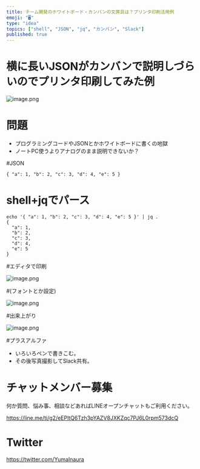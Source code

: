 ```yaml
---
title: チーム開発のホワイトボード・カンバンの文房具は？プリンタ印刷活用例
emoji: "🖥"
type: "idea"
topics: ["shell", "JSON", "jq", "カンバン", "Slack"]
published: true
---
```


# 横に長いJSONがカンバンで説明しづらいのでプリンタ印刷してみた例

![image.png](https://qiita-image-store.s3.amazonaws.com/0/89618/42b9ac1e-eff9-80fc-8a75-874c1f7f8ebe.png)

# 問題

- プログラミングコードやJSONとかホワイトボードに書くの地獄
- ノートPC使うよりアナログのまま説明できないか？

#JSON

```
{ "a": 1, "b": 2, "c": 3, "d": 4, "e": 5 }
```

# shell+jqでパース

```
echo '{ "a": 1, "b": 2, "c": 3, "d": 4, "e": 5 }' | jq .
{
  "a": 1,
  "b": 2,
  "c": 3,
  "d": 4,
  "e": 5
}
```

#エディタで印刷

![image.png](https://qiita-image-store.s3.amazonaws.com/0/89618/01e57a06-c07e-8d6a-7d88-525d6360de9a.png)

#(フォントとか設定)

![image.png](https://qiita-image-store.s3.amazonaws.com/0/89618/d09c4405-bea6-7f3f-7755-460c7f18a580.png)


#出来上がり

![image.png](https://qiita-image-store.s3.amazonaws.com/0/89618/42b9ac1e-eff9-80fc-8a75-874c1f7f8ebe.png)

#プラスアルファ

- いろいろペンで書きこむ。
- その後写真撮影してSlack共有。








<!-- Update From Qiita API -->

# チャットメンバー募集


何か質問、悩み事、相談などあればLINEオープンチャットもご利用ください。

https://line.me/ti/g2/eEPltQ6Tzh3pYAZV8JXKZqc7PJ6L0rpm573dcQ





# Twitter


https://twitter.com/YumaInaura


<!-- Update From Qiita API -->


